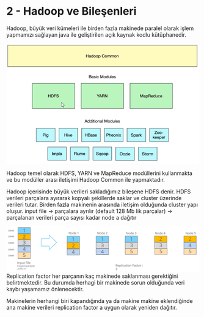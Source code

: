 # 2 - Hadoop ve Bileşenleri

Hadoop, büyük veri kümeleri ile birden fazla makinede paralel olarak işlem yapmamızı sağlayan java ile geliştirilen açık kaynak kodlu kütüphanedir.

<!--Hadoop Bileşen Tablosu-->
![hadoopBilesenTablosu](https://github.com/ramisyk/egitim-notlarim/blob/master/buyuk-veri-giris/2-Hadoop/kaynak/1-hadoopBilesenTablosu.png "Hadoop Bileşen Tablosu")

Hadoop temel olarak HDFS, YARN ve MapReduce modüllerini kullanmakta ve bu modüller arası iletişimi Hadoop Common ile yapmaktadır.

Hadoop içerisinde büyük verileri sakladığımız bileşene HDFS denir. HDFS verileri parçalara ayırarak kopyalı şekillerde saklar ve cluster üzerinde verileri tutar. Birden fazla makinenin arasında iletişim olduğunda cluster yapı oluşur.
input file -> parçalara ayrılır (default 128 Mb lik parçalar) -> parçalanan verileri parça sayısı kadar node a dağıtır

<!--HDFS Veri Saklama Sistemi-->
![hdfsCluster](https://github.com/ramisyk/egitim-notlarim/blob/master/buyuk-veri-giris/2-Hadoop/kaynak/2-hdfsCluster.png "HDFS Veri Saklama Sistemi")
Replication factor her parçanın kaç makinede saklanması gerektiğini belirtmektedir. Bu durumda herhagi bir makinede sorun olduğunda veri kaybı yaşamamız önlenecektir.

Makinelerin herhangi biri kapandığında ya da makine makine eklendiğinde ana makine verileri replication factor a uygun olarak yeniden dağıtır.